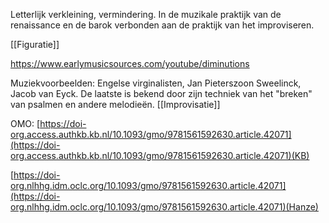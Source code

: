Letterlijk verkleining, vermindering. In de muzikale praktijk van de renaissance en de barok verbonden aan de praktijk van het improviseren. 

[[Figuratie]]

https://www.earlymusicsources.com/youtube/diminutions

Muziekvoorbeelden: Engelse virginalisten, Jan Pieterszoon Sweelinck, Jacob van Eyck.
De laatste is bekend door zijn techniek van het "breken" van psalmen en andere melodieën.
[[Improvisatie]]

OMO: [https://doi-org.access.authkb.kb.nl/10.1093/gmo/9781561592630.article.42071](https://doi-org.access.authkb.kb.nl/10.1093/gmo/9781561592630.article.42071)(KB)

[https://doi-org.nlhhg.idm.oclc.org/10.1093/gmo/9781561592630.article.42071](https://doi-org.nlhhg.idm.oclc.org/10.1093/gmo/9781561592630.article.42071)(Hanze)